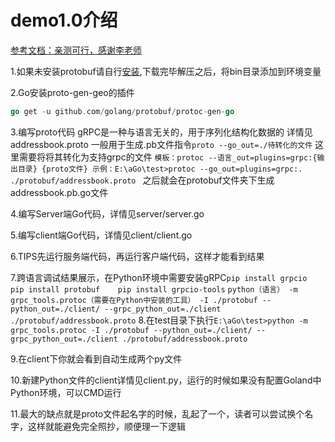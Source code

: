 # demo1.0介绍
[参考文档：亲测可行，感谢李老师](https://www.liwenzhou.com/posts/Go/gRPC/)

1.如果未安装protobuf请自行[安装](https://github.com/protocolbuffers/protobuf/releases),下载完毕解压之后，将bin目录添加到环境变量

2.Go安装proto-gen-geo的插件
```go
go get -u github.com/golang/protobuf/protoc-gen-go
```

3.编写proto代码
gRPC是一种与语言无关的，用于序列化结构化数据的
详情见addressbook.proto
一般用于生成.pb文件指令`proto --go_out=./待转化的文件`
这里需要将将其转化为支持grpc的文件
`模板：protoc --语言_out=plugins=grpc:{输出目录} {proto文件}
示例：E:\aGo\test>protoc --go_out=plugins=grpc:. ./protobuf/addressbook.proto
`
之后就会在protobuf文件夹下生成addressbook.pb.go文件


4.编写Server端Go代码，详情见server/server.go

5.编写client端Go代码，详情见client/client.go

6.TIPS先运行服务端代码，再运行客户端代码，这样才能看到结果

7.跨语言调试结果展示，在Python环境中需要安装gRPC`pip install grpcio    pip install protobuf    pip install grpcio-tools`
`python（语言） -m grpc_tools.protoc（需要在Python中安装的工具） -I ./protobuf --python_out=./client/ --grpc_python_out=./client ./protobuf/addressbook.proto`
8.在test目录下执行`E:\aGo\test>python -m grpc_tools.protoc -I ./protobuf --python_out=./client/ --grpc_python_out=./client ./protobuf/addressbook.proto`

9.在client下你就会看到自动生成两个py文件

10.新建Python文件的client详情见client.py，运行的时候如果没有配置Goland中Python环境，可以CMD运行

11.最大的缺点就是proto文件起名字的时候，乱起了一个，读者可以尝试换个名字，这样就能避免完全照抄，顺便理一下逻辑
